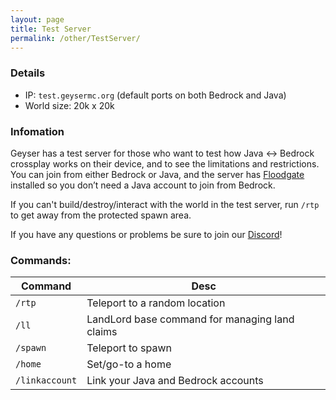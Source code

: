 ```yaml
---
layout: page
title: Test Server
permalink: /other/TestServer/
---
```


### Details
- IP: `test.geysermc.org` (default ports on both Bedrock and Java)
- World size: 20k x 20k

### Infomation
Geyser has a test server for those who want to test how Java <-> Bedrock crossplay works on their device, and to see the limitations and restrictions. You can join from either Bedrock or Java, and the server has [Floodgate](Floodgate) installed so you don’t need a Java account to join from Bedrock.

If you can't build/destroy/interact with the world in the test server, run `/rtp` to get away from the protected spawn area.

If you have any questions or problems be sure to join our [Discord](https://discord.geysermc.org)!

### Commands:
|Command|Desc|
|--|--|
|`/rtp`|Teleport to a random location|
|`/ll`|LandLord base command for managing land claims|
|`/spawn`|Teleport to spawn|
|`/home`|Set/go-to a home|
|`/linkaccount`|Link your Java and Bedrock accounts|
